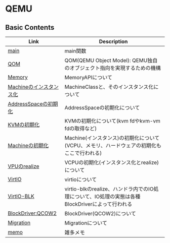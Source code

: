 # QEMU


## Basic Contents
| Link | Description |
| --- | --- |
| [main](main.md)                                      | main関数 |
| [QOM](qom.md)                                        | QOM(QEMU Object Model): QEMU独自のオブジェクト指向を実現するための機構 |
| [Memory](memory.md)                                  | MemoryAPIについて |
| [Machineのインスタンス化](machine.md)                | MachineClassと、そのインスタンス化について |
| [AddressSpaceの初期化](memory_address_space_init.md) | AddressSpaceの初期化について |
| [KVMの初期化](kvm_init.md)                           | KVMの初期化について(kvm fdやkvm-vm fdの取得など) |
| [Machineの初期化](machine_init.md)                   | Machine(インスタンス)の初期化について(VCPU、メモリ、ハードウェアの初期化もここで行われる) |
| [VPUのrealize](vcpu_realize.md)                      | VCPUの初期化(インスタンス化とrealize)について |
| [VirtIO](virtio.md)                                  | virtioについて |
| [VirtIO-BLK](virtio_blk.md)                          | virtio-blkのrealize、ハンドラ内でのIO処理について、IO処理の実態は各種BlockDriverによって行われる |
| [BlockDriver:QCOW2](block_driver_qcow2.md)           | BlockDriver(QCOW2)について |
| [Migration](migration.md)                            | Migrationについて |
| [memo](memo.md)                                      | 雑多メモ |
